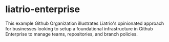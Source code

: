# liatrio-enterprise
This example Github Organization illustrates Liatrio's opinionated approach for businesses looking to setup a foundational infrastructure in Github Enterprise to manage teams, repositories, and branch policies.

